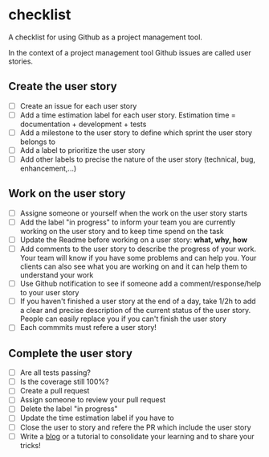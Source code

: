 # checklist
A checklist for using Github as a project management tool.

In the context of a project management tool Github issues are called user stories.

## Create the user story

* [ ] Create an issue for each user story
* [ ] Add a time estimation label for each user story. Estimation time = documentation + development + tests 
* [ ] Add a milestone to the user story to define which sprint the user story belongs to
* [ ] Add a label to prioritize the user story
* [ ] Add other labels to precise the nature of the user story (technical, bug, enhancement,...)

## Work on the user story

* [ ] Assigne someone or yourself when the work on the user story starts
* [ ] Add the label "in progress" to inform your team you are currently working on the user story and to keep time spend on the task
* [ ] Update the Readme before working on a user story: **what, why, how**
* [ ] Add comments to the user story to describe the progress of your work. Your team will know if you have some problems and can help you. Your clients can also see what you are working on and it can help them to understand your work
* [ ] Use Github notification to see if someone add a comment/response/help to your user story
* [ ] If you haven't finished a user story at the end of a day, take 1/2h to add a clear and precise description of the current status of the user story. People can easily replace you if you can't finish the user story
* [ ] Each commmits must refere a user story!

## Complete the user story

* [ ] Are all tests passing?
* [ ] Is the coverage still 100%?
* [ ] Create a pull request
* [ ] Assign someone to review your pull request
* [ ] Delete the label "in progress"
* [ ] Update the time estimation label if you have to
* [ ] Close the user to story and refere the PR which include the user story
* [ ] Write a [blog](https://github.com/dwyl/adoro) or a tutorial to consolidate your learning and to share your tricks!

